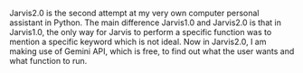 Jarvis2.0 is the second attempt at my very own computer personal assistant in Python. The main difference Jarvis1.0 and Jarvis2.0 is that in Jarvis1.0, the only way for Jarvis to perform a specific function was to mention a specific keyword which is not ideal. Now in Jarvis2.0, I am making use of Gemini API, which is free, to find out what the user wants and what function to run.
